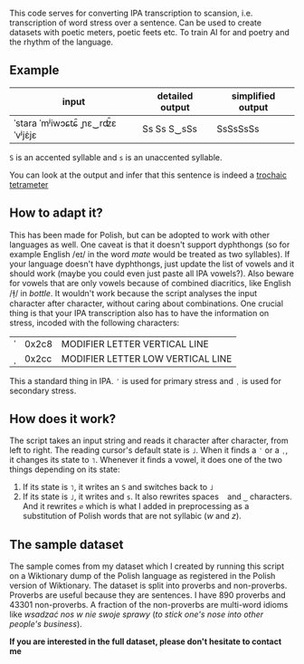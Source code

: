 
This code serves for converting IPA transcription to scansion, i.e. transcription of word stress over a sentence. Can be used to create datasets with poetic meters, poetic feets etc. To train AI for and poetry and the rhythm of the language.

## Example
| input        | detailed output | simplified output|
| ------------- | ------------- | ----- |
|ˈstara ˈmʲiwɔɕʨ̑ ˌɲɛ‿rʣ̑ɛˈvʲjɛ̇jɛ | Ss Ss S‿sSs | SsSsSsSs

`S` is an accented syllable and `s` is an unaccented syllable.

You can look at the output and infer that this sentence is indeed a [trochaic tetrameter](https://en.wikipedia.org/wiki/Trochaic_tetrameter)

## How to adapt it?

This has been made for Polish, but can be adopted to work with other languages as well. One caveat is that it doesn't support dyphthongs (so for example English /eɪ/ in the word *mate* would be treated as two syllables). If your language doesn't have dyphthongs, just update the list of vowels and it should work (maybe you could even just paste all IPA vowels?). Also beware for vowels that are only vowels because of combined diacritics, like English /ɫ̩/ in *bottle*. It wouldn't work because the script analyses the input character after character, without caring about combinations. One crucial thing is that your IPA transcription also has to have the information on stress, incoded with the following characters:

|  |  |  |
| ------------- | ------------- | ----- |
| ˈ	|	0x2c8	| MODIFIER LETTER VERTICAL LINE |
| ˌ	|	0x2cc |	MODIFIER LETTER LOW VERTICAL LINE |

This a standard thing in IPA. `ˈ` is used for primary stress and `ˌ` is used for secondary stress.

## How does it work?

The script takes an input string and reads it character after character, from left to right.
The reading cursor's default state is `˩`. When it finds a `ˈ` or a `ˌ`, it changes its state to `˥`. Whenever it finds a vowel, it does one of the two things depending on its state:
1. If its state is `˥`, it writes an `S` and switches back to `˩`
2. If its state is `˩`, it writes and `s`.
It also rewrites spaces ` ` and `‿` characters. And it rewrites `∅` which is what I added in preprocessing as a substitution of Polish words that are not syllabic (*w* and *z*).

## The sample dataset

The sample comes from my dataset which I created by running this script on a Wiktionary dump of the Polish language as registered in the Polish version of Wiktionary. The dataset is split into proverbs and non-proverbs. Proverbs are useful because they are sentences. I have 890 proverbs and 43301 non-proverbs. A fraction of the non-proverbs are multi-word idioms like *wsadzać nos w nie swoje sprawy* (*to stick one's nose into other people's business*).

**If you are interested in the full dataset, please don't hesitate to contact me**

